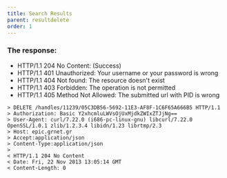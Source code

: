 ```yaml
---
title: Search Results
parent: resultdelete
order: 1
---
```

### The response:
- HTTP/1.1 204 No Content: (Success)
- HTTP/1.1 401 Unauthorized: Your username or your password is wrong
- HTTP/1.1 404 Not found: The resource doesn't exist
- HTTP/1.1 403 Forbidden: The operation is not permitted
- HTTP/1.1 405 Method Not Allowed: The submitted url with PID is wrong

```
> DELETE /handles/11239/05C3DB56-5692-11E3-AF8F-1C6F65A666B5 HTTP/1.1
> Authorization: Basic Y2xhcmluLWVsOjUxMjdkZWIxZTJjNg==
> User-Agent: curl/7.22.0 (i686-pc-linux-gnu) libcurl/7.22.0 OpenSSL/1.0.1 zlib/1.2.3.4 libidn/1.23 librtmp/2.3
> Host: epic.grnet.gr
> Accept:application/json
> Content-Type:application/json
>
< HTTP/1.1 204 No Content
< Date: Fri, 22 Nov 2013 13:05:14 GMT
< Content-Length: 0
```


